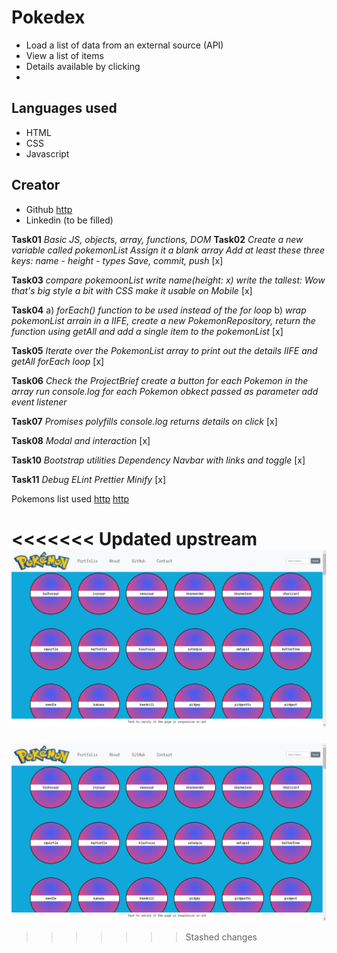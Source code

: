 # Pokedex
- Load a list of data from an external source (API)
- View a list of items
- Details available by clicking
- 
## Languages used
- HTML
- CSS
- Javascript

## Creator
- Github [http](https://github.com/cicciotazza)
- Linkedin (to be filled)






**Task01**
*Basic JS, objects, array, functions, DOM*
**Task02**
*Create a new variable called pokemonList*
*Assign it a blank array*
*Add at least these three keys: name - height - types*
*Save, commit, push*
[x]

**Task03**
*compare pokemoonList*
*write name(height: x)*
*write the tallest: Wow that's big*
*style a bit with CSS*
*make it usable on Mobile*
[x]

**Task04**
a) *forEach() function to be used instead of the for loop*
b) *wrap pokemonList arrain in a IIFE, create a new PokemonRepository, return the function using getAll and add a single item to the pokemonList*
[x]

**Task05**
  *Iterate over the PokemonList array to print out the details*
  *IIFE and getAll*
  *forEach loop*
  [x]

  **Task06**
  *Check the ProjectBrief*
  *create a button for each Pokemon in the array*
  *run console.log for each Pokemon obkect passed as parameter*
  *add event listener*

  **Task07**
  *Promises*
  *polyfills*
  *console.log returns details on click*
  [x]

   **Task08**
  *Modal and interaction*
  [x]

  **Task10**
  *Bootstrap utilities*
  *Dependency*
  *Navbar with links and toggle*
  [x]

  **Task11**
  *Debug*
  *ELint*
  *Prettier*
  *Minify*
  [x]


Pokemons list used
[http](https://www.pokemon.com/us/pokedex/)
[http](https://pokeapi.co/api/v2/pokemon)


  
<<<<<<< Updated upstream
![Screen tast 10](https://github.com/cicciotazza/Pokemon-02/blob/main/img/screen10.jpg)
=======
![Screen task 10](https:/cicciotazza.github.com/../../img/screen10.jpg)
>>>>>>> Stashed changes
